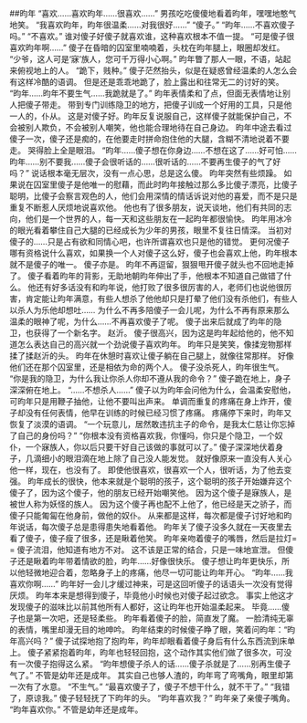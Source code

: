 ##昀年
“喜欢……喜欢昀年……很喜欢……”
男孩吃吃傻傻地看着昀年，嘿嘿地憨气地笑。
“我喜欢昀年，昀年很温柔……对我很好……”
“傻子。”
“昀年……不喜欢傻子吗。”
“不喜欢。”
谁对傻子好傻子就喜欢谁，这种喜欢根本不值一提。
“可是傻子很喜欢昀年啊……”
傻子在昏暗的囚室里喃喃着，头枕在昀年腿上，眼圈却发红。
“少爷，这人可是‘寐’族人，您可千万得小心啊。”
昀年瞥了那人一眼，不语，站起来俯视地上的人。
“跪下，贱种。”
傻子茫然抬头，似是在疑惑曾经温柔的人怎么会有这样冷酷的语调。
但是还是乖乖地跪了，脸上露出和往常无二的讨好的笑。
“昀年……昀年不要生气……我跪就是了。”
昀年表情柔和了点，但面无表情地让别人把傻子带走。
带到专门训练隐卫的地方，把傻子训成一个好用的工具，只是他一人的，仆从。
这是对傻子好。昀年反复说服自己，这样傻子就能保护自己，不会被别人欺负，不会被别人嘲笑，他也能合理地待在自己身边。
昀年中途去看过傻子一次，傻子还是痴的，在他要走时拼命抱住他的大腿，含糊不清地说着不要走。
哭得脸上全是眼泪。
“昀年……傻子想在你身边……不想在这了……好可怕……昀年……别不要我……傻子会很听话的……很听话的……不要再生傻子的气了好吗？”
说话根本毫无层次，没有一点心思，总是这么傻。
昀年突然有些烦躁。
如果说在囚室里傻子是他唯一的慰藉，而此时昀年接触过那么多比傻子漂亮，比傻子聪明，比傻子会察言观色的人，他们会用深情的情话诉说对他的喜爱，而不是只是重复不断惹人厌烦地说喜欢他。
他也有了很多朋友，说天谈地，他们有共同的志向，他们是一个世界的人，每一天和这些朋友在一起昀年都很愉快。
昀年用冰冷的眼光看着攀住自己大腿的已经成长为少年的男孩，眼里不复往日情深。
当初对傻子的……只是占有欲和同情心吧，也许所谓喜欢也只是他的错觉。
更何况傻子哪有资格说什么喜欢，如果换一个人对傻子这么好，傻子也会喜欢上他，昀年根本就不是傻子的唯一。
傻子亦是。
昀年不再逗留，狠狠甩开傻子就头也不回地走掉了。
傻子看着昀年的背影，无助地朝昀年伸出了手，他根本不知道自己做错了什么。
他还有好多话没有和昀年说，他打败了很多很厉害的人，老师们也说他很厉害，肯定能让昀年满意，有些人想杀了他他却只是打晕了他们没有杀他们，有些人以杀人为乐他却想吐……
为什么不再多陪傻子一会儿呢，为什么不再有原来那么温柔的眼神了呢，为什么……不再喜欢傻子了呢。
傻子出来后就成了昀年的隐卫，也获得了一个新名字。
赵沂。
傻子很高兴，因为这是昀年起给他的，他不知道怎么表达自己的高兴就一个劲说傻子喜欢昀年。
昀年只是笑笑，像揉宠物那样揉了揉赵沂的头。
昀年在休憩时喜欢让傻子躺在自己腿上，就像往常那样。
好像他们还在那个囚室里，还是相依为命的两个人。
傻子没杀死人，昀年很生气。
“你是我的隐卫，为什么我让你杀人你却不遵从我的命令？”
傻子跪在地上，身子深深俯在地上。
“……不想杀人……”
傻子以为昀年会问他为什么，会温柔安慰他，可昀年只是用鞭子抽他，让他不要叫出声来。
单调而重复的疼痛在身上炸开，傻子却没有任何表情，他早在训练的时候已经习惯了疼痛。
疼痛停下来时，昀年又恢复了淡漠的语调。
“一个玩意儿，居然敢违抗主子的命令，是我太仁慈让你忘掉了自己的身份吗？”
“你根本没有资格喜欢我，你懂吗，你只是个隐卫，一个奴仆，一个寐族人，你以后只要干好自己该做的事就可以了。”
傻子深深地伏着身子，几滴细小的眼泪滴在地上除了自己没人能发觉。
就好像原来一直没有人关心他一样，现在，也没有了。
即使他很喜欢，很喜欢一个人，很听话，为了他去变强。
昀年成长的很快，他本来就是个聪明的孩子，这个聪明的孩子开始嫌弃这个傻子了，因为这个傻子，他的朋友已经开始嘲笑他。
因为这个傻子是寐族人，是被世人称为妖怪的族人。
因为这个傻子再也配不上他了，他已经是天之骄子，而傻子只能匍匐在他身前，做他的奴仆。
从来都是这样，每次都是傻子讨好地和昀年说话，每次傻子总是患得患失地看着他。
昀年关了傻子没多久就在一天夜里去看了傻子，傻子瘦了很多，还是瞅着他笑。
昀年亲吻着傻子的嘴唇，然后是拉灯= =
傻子流泪，他知道有地方不对。
这不该是正常的结合，只是一味地宣泄。
但傻子还是瞅着昀年带着情欲的脸，昀年……好像很快乐。
傻子想让昀年更快乐，所以他轻微地迎合着，忽略身子上的疼痛，他尽一切可能让昀年开心。
“昀年……我喜欢你啊……”
昀年好一会儿才缓过神来，可是这回听傻子的话语头一次没有觉得厌烦。
昀年本来是想得到傻子，毕竟他小时候也对傻子起过欲念。
事实上他这才发现傻子的滋味比以前其他所有人都好，这让昀年也开始温柔起来。
毕竟……傻子也是第一次吧，还是轻柔些。
昀年看着傻子的脸，简直发了魔。
一脸清纯无辜的表情，嘴里却漫无目的地呻吟。
昀年结束的时候傻子睁了眼，笑着问昀年：“昀年高兴吗？”
傻子试探地抱了抱昀年，昀年却眼看着傻子身后有什么东西流到床单上。
傻子紧紧抱着昀年，昀年也轻轻回抱，这个动作其实他们做了很多次，可没有一次傻子抱得这么紧。
“昀年想傻子杀人的话……傻子杀就是了……别再生傻子气了。”
不管是幼年还是成年。
其实自己也够人渣的，昀年弯了弯嘴角，眼里却第一次有了水意。
“不生气。”
“最喜欢傻子了，傻子不想干什么，就不干了。”
“我错了，原谅我。”
傻子轻轻抚了下昀年的头。
“昀年喜欢我？”
昀年亲了亲傻子嘴角。
“昀年喜欢你。”
不管是幼年还是成年。